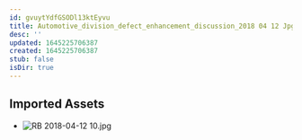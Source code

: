 ```yaml
---
id: gvuytYdfGSODl13ktEyvu
title: Automotive_division_defect_enhancement_discussion_2018 04 12 Jpg 2 Resources
desc: ''
updated: 1645225706387
created: 1645225706387
stub: false
isDir: true
---
```

## Imported Assets
- ![RB 2018-04-12 10.jpg](/assets/rb-2018-04-12-10.jpg)
